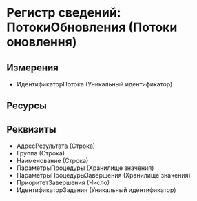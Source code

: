 ﻿# Регистр сведений: ПотокиОбновления (Потоки оновлення)

## Измерения

- ИдентификаторПотока (Уникальный идентификатор)

## Ресурсы


## Реквизиты

- АдресРезультата (Строка)
- Группа (Строка)
- Наименование (Строка)
- ПараметрыПроцедуры (Хранилище значения)
- ПараметрыПроцедурыЗавершения (Хранилище значения)
- ПриоритетЗавершения (Число)
- ИдентификаторЗадания (Уникальный идентификатор)

